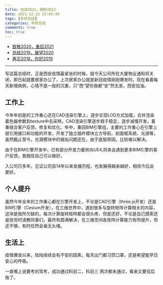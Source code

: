 ```yaml
---
title: 加油2021，期盼2022
date: 2021-12-21 23:43:49
tags: [年终总结]
categories: 年终总结
comments: true
toc: true
---
```



- [致敬2020，重启2021](https://sogrey.top/article/2021-2022/)
- [总结2019，展望2020](https://sogrey.top/article/zj2019-zw2020/)
- [再见2018，你好2019](https://sogrey.top/article/%E5%86%8D%E8%A7%812018%EF%BC%8C%E4%BD%A0%E5%A5%BD2019/)

----

写这篇总结时，正是西安疫情最紧张的时候，就今天公司所在大厦物业通知将关闭，即日起就要居家办公了，上次居家办公就是新冠疫情刚刚爆发时。现在看着每天新增病例，心情不是一般的沉重，只“西”望你我都“安”然无恙，西安加油。


<!--more-->
## 工作上
今年年初是的工作重心还在CAD渲染引擎上，逐步实现LOD方式加载，合并渲染着色器参数到texture中去采样。CAD渲染引擎逐步趋于稳定，逐步减慢开发，着重结合客户反馈，修复和优化。年中，重回BIM引擎组，主要的工作重心在引擎上层引用接口和功能的开发，开发了独立插件模块立方导航、剖面框系统、光源等，虽然截止至今，光源模块中的锯齿问题还在，由于底层原因，比较难以解决。

由于在BIM引擎开发中，已有部分开发力量转向UE4,将来会遇到更多BIM引擎的客户反馈，我相信自己可以做好。

入公司已多年，见证公司自14年以来发展历程，也发展得越来越好，相信今后会更好。
## 个人提升
虽然今年全年的工作重心都在引擎开发上，不论是CAD引擎（three.js开发）还是BIM引擎（Cesium开发），在三维世界中，遇到很多与旋转矩阵计算相关的内容，这块是我所欠缺的，每次计算旋转矩阵都会很头疼，但是还好，不论是自己摸索还是技穷时请教同事们，最终有圆满解决，在三维空间各矩阵计算能力有所提升，但还不够，有时任然会毫无头绪。
## 生活上

疫情爆发以来，陆陆续续会有不安的因素，每天出门都习惯口罩，还是希望能早日安心的呼吸。

一直嘴上说要考的驾考，成功通过科目二，科目三 两次都未通过，看来又要往后拖了。

